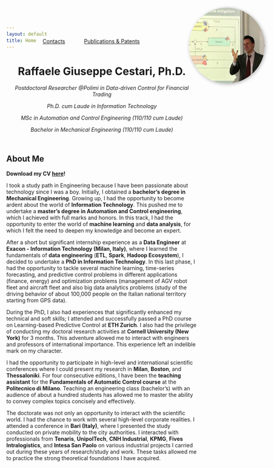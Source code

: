 ```yaml
---
layout: default
title: Home
---
```


<!-- Embedded CSS -->
<style>
  .profile-img {
    position: fixed;
    top: 20px;
    right: 50px;
    height: 200px;
    width: 200px;
    border-radius: 50%; /* Optional: makes the picture round */
    box-shadow: 2px 2px 10px rgba(0, 0, 0, 0.3); /* Optional: adds a shadow effect */
  }
</style>

<header>
  <h1>Raffaele Giuseppe Cestari, Ph.D.</h1>
  <p><em>Postdoctoral Researcher @Polimi in Data-driven Control for Financial Trading</em></p>
  <p><em>Ph.D. cum Laude in Information Technology</em></p>
  <p><em>MSc in Automation and Control Engineering (110/110 cum Laude)</em></p>
  <p><em>Bachelor in Mechanical Engineering (110/110 cum Laude)</em></p>
</header>

<nav style="position: absolute; top: 20px; right: 300px; padding: 10px;">
  <ul style="list-style: none; margin: 20px; padding: 50px; display: flex; gap: 50px;">
    <li><a href="{{ site.baseurl }}/contacts">Contacts</a></li>
    <li><a href="{{ site.baseurl }}/publications">Publications & Patents</a></li>
  </ul>
</nav>

<section id="about">
  <h2>About Me</h2>
  <img src="assets/images/discussion.jpg" alt="Profile picture" class="profile-img">

  <p><strong>Download my CV <a href="assets/docs/CV.pdf" target="_blank">here</a>!</strong></p>

  <p>I took a study path in Engineering because I have been passionate about technology since I was a boy. Initially, I obtained a <strong>bachelor’s degree in Mechanical Engineering</strong>. Growing up, I had the opportunity to become ardent about the world of <strong>Information Technology</strong>. This pushed me to undertake a <strong>master’s degree in Automation and Control engineering</strong>, which I achieved with full marks and honors. In this track, I had the opportunity to enter the world of <strong>machine learning</strong> and <strong>data analysis</strong>, for which I felt the need to deepen my knowledge and become an expert.</p>
  <p>After a short but significant internship experience as a <strong>Data Engineer</strong> at <strong>Exacon - Information Technology (Milan, Italy)</strong>, where I learned the fundamentals of <strong>data engineering</strong> (<strong>ETL</strong>, <strong>Spark</strong>, <strong>Hadoop Ecosystem</strong>), I decided to undertake a <strong>PhD in Information Technology</strong>. In this last phase, I had the opportunity to tackle several machine learning, time-series forecasting, and predictive control problems in different applications (finance, energy) and optimization problems (management of AGV robot fleet and aircraft fleet and also big data analytics problems (study of the driving behavior of about 100,000 people on the Italian national territory starting from GPS data).</p>

  <p>During the PhD, I also had experiences that significantly enhanced my technical and soft skills; I attended and successfully passed a PhD course on Learning-based Predictive Control at <strong>ETH Zurich</strong>. I also had the privilege of conducting my doctoral research activities at <strong>Cornell University (New York)</strong> for 3 months. This adventure allowed me to interact with engineers and professors of international importance. This experience left an indelible mark on my character.</p>

  <p>I had the opportunity to participate in high-level and international scientific conferences where I could present my research in <strong>Milan</strong>, <strong>Boston</strong>, and <strong>Thessaloniki</strong>. For four consecutive editions, I have been the <strong>teaching assistant</strong> for the <strong>Fundamentals of Automatic Control course</strong> at the <strong>Politecnico di Milano</strong>. Teaching an engineering class (bachelor’s) with an audience of about a hundred students has allowed me to master the ability to convey complex topics concisely and effectively.</p>

  <p>The doctorate was not only an opportunity to interact with the scientific world. I had the chance to work with several high-level corporate realities. I attended a conference in <strong>Bari (Italy)</strong>, where I presented the study conducted on private mobility to the city authorities. I interacted with professionals from <strong>Tenaris</strong>, <strong>UnipolTech</strong>, <strong>CNH Industrial</strong>, <strong>KPMG</strong>, <strong>Fives Intralogistics</strong>, and <strong>Intesa San Paolo</strong> on various industrial projects I carried out during these years of research/study and work. These tasks allowed me to practice the strong theoretical foundations I have acquired.</p>

</section>
